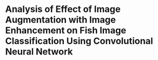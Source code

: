 # Analysis of Effect of Image Augmentation with Image Enhancement on Fish Image Classification Using Convolutional Neural Network


